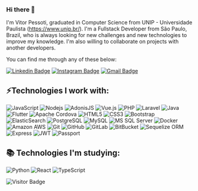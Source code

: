 ### Hi there 👋

<!-- ## Fancy seeing you here! <img src="https://raw.githubusercontent.com/aemmadi/aemmadi/master/wave.gif" width="30px">  -->

I'm Vitor Pessoti, graduated in Computer Science from UNIP - Universidade Paulista (https://www.unip.br/). I'm a Fullstack Developer from São Paulo, Brazil, who is always looking for new challenges and new technologies to improve my knowledge. I'm also willing to collaborate on projects with another developers.

You can find me through any of these below:

[![Linkedin Badge](https://img.shields.io/badge/-vitorpessoti-blue?style=flat-square&logo=Linkedin&logoColor=white&link=https://www.linkedin.com/in/vitor-pessoti-ba1a37108/)](https://www.linkedin.com/in/vitor-pessoti-ba1a37108/)
[![Instagram Badge](https://img.shields.io/badge/-vitor.pessoti-purple?style=flat-square&logo=instagram&logoColor=white&link=https://instagram.com/vitor.pessoti/&target=_blank)](https://instagram.com/vitor.pessoti)
[![Gmail Badge](https://img.shields.io/badge/-vitorpessoti59@gmail.com-c14438?style=flat-square&logo=Gmail&logoColor=white&link=mailto:vitorpessoti59@gmail.com)](mailto:vitorpessoti59@gmail.com)


## ⚡Technologies I work with:

![JavaScript](https://img.shields.io/badge/-JavaScript-F7DF1E?style=flat-square&logo=javascript&logoColor=black)
![Nodejs](https://img.shields.io/badge/-Nodejs-339933?style=flat-square&logo=Node.js&logoColor=white)
![AdonisJS](https://img.shields.io/badge/-AdonisJS-220052?style=flat-square&logo=adonisjs)
![Vue.js](https://img.shields.io/badge/-Vuejs-4FC08D?style=flat-square&logo=vuedotjs&logoColor=white)
![PHP](https://img.shields.io/badge/-PHP-777BB4?style=flat-square&logo=php&logoColor=white)
![Laravel](https://img.shields.io/badge/-Laravel-FF2D20?style=flat-square&logo=laravel&logoColor=white)
![Java](https://img.shields.io/badge/-Java-E34A86?style=flat-square&logo=java&logoColor=white)
![Flutter](https://img.shields.io/badge/-Flutter-02569B?style=flat-square&logo=flutter)
![Apache Cordova](https://img.shields.io/badge/-Apache%20Cordova-E8E8E8?style=flat-square&logo=apachecordova&logoColor=black)
![HTML5](https://img.shields.io/badge/-HTML5-E34F26?style=flat-square&logo=html5&logoColor=white)
![CSS3](https://img.shields.io/badge/-CSS3-1572B6?style=flat-square&logo=css3)
![Bootstrap](https://img.shields.io/badge/-Bootstrap-563D7C?style=flat-square&logo=bootstrap)
![ElasticSearch](https://img.shields.io/badge/-ElasticSearch-005571?style=flat-square&logo=elasticsearch)
![PostgreSQL](https://img.shields.io/badge/-PostgreSQL-4169E1?style=flat-square&logo=postgresql&logoColor=white)
![MySQL](https://img.shields.io/badge/-MySQL-4479A1?style=flat-square&logo=mysql&logoColor=white)
![MS SQL Server](https://img.shields.io/badge/-SQLServer-CC2927?style=flat-square&logo=microsoftsqlserver)
![Docker](https://img.shields.io/badge/-Docker-2496ED?style=flat-square&logo=docker&logoColor=white)
![Amazon AWS](https://img.shields.io/badge/Amazon%20AWS-232F3E?style=flat-square&logo=amazon-aws)
![Git](https://img.shields.io/badge/-Git-F05032?style=flat-square&logo=git&logoColor=white)
![GitHub](https://img.shields.io/badge/-GitHub-181717?style=flat-square&logo=github)
![GitLab](https://img.shields.io/badge/-GitLab-FCA121?style=flat-square&logo=gitlab&logoColor=black&color=black)
![BitBucket](https://img.shields.io/badge/-BitBucket-0052CC?style=flat-square&logo=bitbucket)
![Sequelize ORM](https://img.shields.io/badge/-Sequelize%20ORM-52B0E7?style=flat-square&logo=sequelize&logoColor=black&color=black)
![Express](https://img.shields.io/badge/-Express-000000?style=flat-square&logo=express)
![JWT](https://img.shields.io/badge/-JWT-000000?style=flat-square&logo=jsonwebtokens)
![Passport](https://img.shields.io/badge/-Passport-34E27A?style=flat-square&logo=passport)
<!-- ![Raspberry Pi](https://img.shields.io/badge/-Raspberry%20Pi-C51A4A?style=flat-square&logo=Raspberry-Pi) -->
<!-- ![Microsoft Azure](https://img.shields.io/badge/Microsoft%20Azure-232F7E?style=flat-square&logo=microsoft-azure) -->
<!-- ![Google Cloud](https://img.shields.io/badge/Google%20Cloud-black?style=flat-square&logo=google-cloud) -->
<!-- ![DigitalOcean](https://img.shields.io/badge/-Digital%20Ocean-darkblue?style=flat-square&logo=digitalocean) -->
<!-- ![Heroku](https://img.shields.io/badge/-Heroku-430098?style=flat-square&logo=heroku) -->
<!-- ![GraphQL](https://img.shields.io/badge/-GraphQL-E10098?style=flat-square&logo=graphql) -->
<!-- ![Apollo GraphQL](https://img.shields.io/badge/-Apollo%20GraphQL-311C87?style=flat-square&logo=apollo-graphql) -->
<!-- ![MongoDB](https://img.shields.io/badge/-MongoDB-black?style=flat-square&logo=mongodb) -->
<!-- ![Redis](https://img.shields.io/badge/-Redis-black?style=flat-square&logo=Redis) -->
<!-- ![C++](https://img.shields.io/badge/-C++-00599C?style=flat-square&logo=c) -->


## 📚 Technologies I'm studying:

![Python](https://img.shields.io/badge/-Python-3776AB?style=flat-square&logo=Python&logoColor=white) 
![React](https://img.shields.io/badge/-React-61DAFB?style=flat-square&logo=react&logoColor=black)
![TypeScript](https://img.shields.io/badge/-TypeScript-3178C6?style=flat-square&logo=typescript&logoColor=white)


![Visitor Badge](https://visitor-badge.laobi.icu/badge?page_id=vitorpessoti.vitorpessoti)

<!--
**vitorpessoti/vitorpessoti** is a ✨ _special_ ✨ repository because its `README.md` (this file) appears on your GitHub profile.

Here are some ideas to get you started:

- 🔭 I’m currently working on ...
- 🌱 I’m currently learning ...
- 👯 I’m looking to collaborate on ...
- 🤔 I’m looking for help with ...
- 💬 Ask me about ...
- 📫 How to reach me: ...
- 😄 Pronouns: ...
- ⚡ Fun fact: ...
-->
